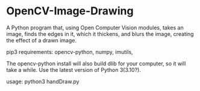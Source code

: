 # OpenCV-Image-Drawing


A Python program that, using Open Computer Vision modules, takes an image, finds the edges in it, which it thickens, and blurs the image, creating the effect of a drawn image.

pip3 requirements: opencv-python, numpy, imutils,

The opencv-python install will also build dlib for your computer, so it will take a while. Use the latest version of Python 3(3.10?).

usage: python3 handDraw.py
